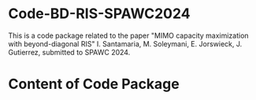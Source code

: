 # Code-BD-RIS-SPAWC2024
This is a code package related to the paper "MIMO capacity maximization with beyond-diagonal RIS"  I. Santamaria, M. Soleymani, E. Jorswieck, J. Gutierrez, submitted to SPAWC 2024.

# Content of Code Package
